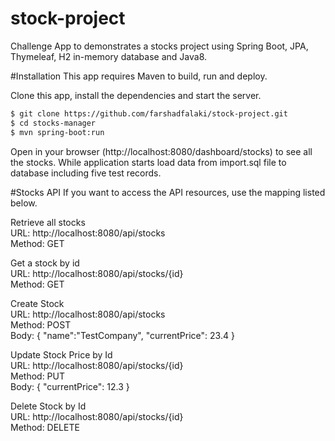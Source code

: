 # stock-project
Challenge App to demonstrates a stocks project using Spring Boot, JPA, Thymeleaf, H2 in-memory database and Java8.

#Installation
This app requires Maven to build, run and deploy.

Clone this app, install the dependencies and start the server.
```sh
$ git clone https://github.com/farshadfalaki/stock-project.git
$ cd stocks-manager
$ mvn spring-boot:run
```
Open in your browser (http://localhost:8080/dashboard/stocks) to see all the stocks.
While application starts load data from import.sql file to database including five test records.

#Stocks API
If you want to access the API resources, use the mapping listed below.

Retrieve all stocks  
URL: http://localhost:8080/api/stocks  
Method: GET  

Get a stock by id  
URL: http://localhost:8080/api/stocks/{id}  
Method: GET  

Create Stock  
URL: http://localhost:8080/api/stocks  
Method: POST  
Body: { "name":"TestCompany", "currentPrice": 23.4 }  

Update Stock Price by Id  
URL: http://localhost:8080/api/stocks/{id}  
Method: PUT  
Body: { "currentPrice": 12.3 }  


Delete Stock by Id  
URL: http://localhost:8080/api/stocks/{id}  
Method: DELETE
